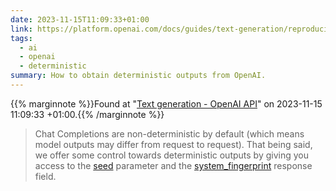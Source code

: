 ```yaml
---
date: 2023-11-15T11:09:33+01:00
link: https://platform.openai.com/docs/guides/text-generation/reproducible-outputs
tags:
  - ai
  - openai
  - deterministic
summary: How to obtain deterministic outputs from OpenAI.
---
```

{{% marginnote %}}Found at "[Text generation - OpenAI API](https://web.archive.org/web/20231115110933/https://platform.openai.com/docs/guides/text-generation/reproducible-outputs)" on 2023-11-15 11:09:33 +01:00.{{% /marginnote %}}

> Chat Completions are non-deterministic by default (which means model outputs may differ from request to request). That being said, we offer some control towards deterministic outputs by giving you access to the [seed](https://platform.openai.com/docs/api-reference/chat/create#chat-create-seed) parameter and the [system\_fingerprint](https://platform.openai.com/docs/api-reference/completions/object#completions/object-system_fingerprint) response field.